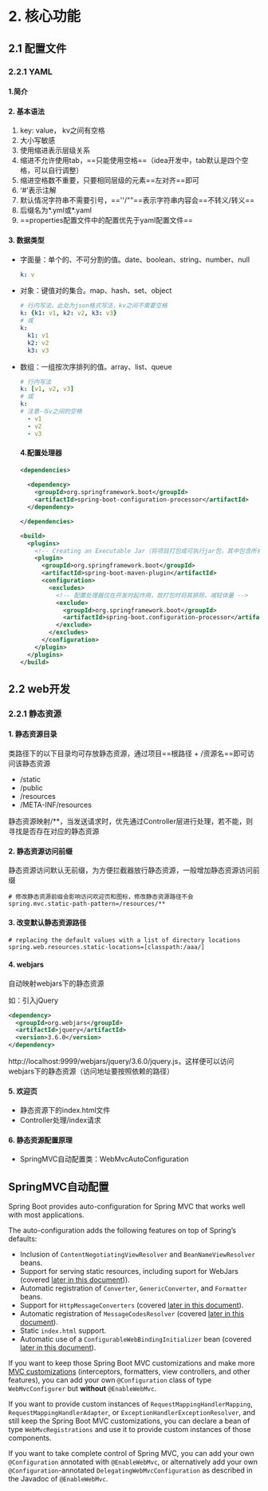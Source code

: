 #   2. 核心功能

## 2.1 配置文件

### 2.2.1 YAML

#### 1.简介

#### 2. 基本语法

1. key: value， kv之间有空格
2. 大小写敏感
3. 使用缩进表示层级关系
4. 缩进不允许使用tab，==只能使用空格==（idea开发中，tab默认是四个空格，可以自行调整）
5. 缩进空格数不重要，只要相同层级的元素==左对齐==即可
6. ‘#’表示注解
7. 默认情况字符串不需要引号，==''/""==表示字符串内容会==不转义/转义==
8. 后缀名为\*.yml或\*.yaml
9. ==properties配置文件中的配置优先于yaml配置文件==

#### 3. 数据类型

- 字面量：单个的、不可分割的值。date、boolean、string、number、null

  ```yaml
  k: v
  ```

- 对象：键值对的集合。map、hash、set、object

  ```yaml
  # 行内写法，此处为json格式写法，kv之间不需要空格
  k: {k1: v1, k2: v2, k3: v3}
  # 或
  k:
  	k1: v1
  	k2: v2
  	k3: v3
  ```

- 数组：一组按次序排列的值。array、list、queue

  ```yaml
  # 行内写法
  k: [v1, v2, v3]
  # 或
  k:
  # 注意-与v之间的空格
  	- v1
  	- v2
  	- v3
  ```

  #### 4.配置处理器

  ```xml
  <dependencies>
    
    <dependency>
      <groupId>org.springframework.boot</groupId>
      <artifactId>spring-boot-configuration-processor</artifactId>
    </dependency>
  
  </dependencies>
  
  <build>
    <plugins>
      <!-- Creating an Executable Jar（将项目打包成可执行jar包，其中包含所有依赖项，可以通过java -jar直接运行 -->
      <plugin>
        <groupId>org.springframework.boot</groupId>
        <artifactId>spring-boot-maven-plugin</artifactId>
        <configuration>
          <excludes>
            <!-- 配置处理器仅在开发时起作用，故打包时将其排除，减轻体量 -->
            <exclude>
              <groupId>org.springframework.boot</groupId>
              <artifactId>spring-boot.configuration-processor</artifactId>
            </exclude>
          </excludes>
        </configuration>
      </plugin>
    </plugins>
  </build>
  ```

## 2.2 web开发

### 2.2.1 静态资源

#### 1. 静态资源目录

类路径下的以下目录均可存放静态资源，通过项目==根路径 + /资源名==即可访问该静态资源

- /static
- /public
- /resources
- /META-INF/resources

静态资源映射/\*\*，当发送请求时，优先通过Controller层进行处理，若不能，则寻找是否存在对应的静态资源

#### 2. 静态资源访问前缀

静态资源访问默认无前缀，为方便拦截器放行静态资源，一般增加静态资源访问前缀

```properties
# 修改静态资源前缀会影响访问欢迎页和图标，修改静态资源路径不会
spring.mvc.static-path-pattern=/resources/**
```

#### 3. 改变默认静态资源路径

```properties
# replacing the default values with a list of directory locations
spring.web.resources.static-locations=[classpath:/aaa/]
```

#### 4. webjars

自动映射webjars下的静态资源

如：引入jQuery

```xml
<dependency>
  <groupId>org.webjars</groupId>
  <artifactId>jquery</artifactId>
  <version>3.6.0</version>
</dependency>
```

http://localhost:9999/webjars/jquery/3.6.0/jquery.js，这样便可以访问webjars下的静态资源（访问地址要按照依赖的路径）

#### 5. 欢迎页

- 静态资源下的index.html文件
- Controller处理/index请求

#### 6. 静态资源配置原理

- SpringMVC自动配置类：WebMvcAutoConfiguration

## SpringMVC自动配置

Spring Boot provides auto-configuration for Spring MVC that works well with most applications.

The auto-configuration adds the following features on top of Spring’s defaults:

- Inclusion of `ContentNegotiatingViewResolver` and `BeanNameViewResolver` beans.
- Support for serving static resources, including suport for WebJars (covered [later in this document](https://docs.spring.io/spring-boot/docs/current/reference/html/spring-boot-features.html#boot-features-spring-mvc-static-content))).
- Automatic registration of `Converter`, `GenericConverter`, and `Formatter` beans.
- Support for `HttpMessageConverters` (covered [later in this document](https://docs.spring.io/spring-boot/docs/current/reference/html/spring-boot-features.html#boot-features-spring-mvc-message-converters)).
- Automatic registration of `MessageCodesResolver` (covered [later in this document](https://docs.spring.io/spring-boot/docs/current/reference/html/spring-boot-features.html#boot-features-spring-message-codes)).
- Static `index.html` support.
- Automatic use of a `ConfigurableWebBindingInitializer` bean (covered [later in this document](https://docs.spring.io/spring-boot/docs/current/reference/html/spring-boot-features.html#boot-features-spring-mvc-web-binding-initializer)).

If you want to keep those Spring Boot MVC customizations and make more [MVC customizations](https://docs.spring.io/spring/docs/5.3.5/reference/html/web.html#mvc) (interceptors, formatters, view controllers, and other features), you can add your own `@Configuration` class of type `WebMvcConfigurer` but **without** `@EnableWebMvc`.

If you want to provide custom instances of `RequestMappingHandlerMapping`, `RequestMappingHandlerAdapter`, or `ExceptionHandlerExceptionResolver`, and still keep the Spring Boot MVC customizations, you can declare a bean of type `WebMvcRegistrations` and use it to provide custom instances of those components.

If you want to take complete control of Spring MVC, you can add your own `@Configuration` annotated with `@EnableWebMvc`, or alternatively add your own `@Configuration`-annotated `DelegatingWebMvcConfiguration` as described in the Javadoc of `@EnableWebMvc`.

